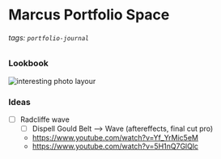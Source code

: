 # Marcus Portfolio Space
###### tags: `portfolio-journal`

### Lookbook
![interesting photo layour](https://i.imgur.com/uqNL5hy.jpg)

### Ideas
- [ ] Radcliffe wave
    - [ ] Dispell Gould Belt --> Wave (aftereffects, final cut pro)
    - https://www.youtube.com/watch?v=Yf_YrMic5eM
    - https://www.youtube.com/watch?v=5H1nQ7GlQlc

